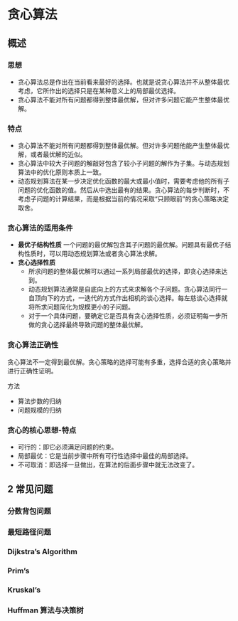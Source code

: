 # 贪心算法

## 概述

### 思想
* 贪心算法总是作出在当前看来最好的选择。也就是说贪心算法并不从整体最优考虑，它所作出的选择只是在某种意义上的局部最优选择。
* 贪心算法不能对所有问题都得到整体最优解，但对许多问题它能产生整体最优解。
### 特点
* 贪心算法不能对所有问题都得到整体最优解。但对许多问题他能产生整体最优解，或者最优解的近似。
* 贪心算法中较大子问题的解敲好包含了较小子问题的解作为子集。与动态规划算法中的优化原则本质上一致。
* 动态规划算法在某一步决定优化函数的最大或最小值时，需要考虑他的所有子问题的优化函数的值。然后从中选出最有的结果。贪心算法的每步判断时，不考虑子问题的计算结果，而是根据当前的情况采取“只顾眼前”的贪心策略决定取舍。

### 贪心算法的适用条件
* **最优子结构性质**
一个问题的最优解包含其子问题的最优解。问题具有最优子结构性质时，可以用动态规划算法或者贪心算法求解。
* **贪心选择性质**
  * 所求问题的整体最优解可以通过一系列局部最优的选择，即贪心选择来达到。
  * 动态规划算法通常是自底向上的方式来求解各个子问题。贪心算法同行一自顶向下的方式，一迭代的方式作出相机的谈心选择。每左慈谈心选择就将所求问题简化为规模更小的子问题。
  * 对于一个具体问题，要确定它是否具有贪心选择性质，必须证明每一步所做的贪心选择最终导致问题的整体最优解。

### 贪心算法正确性
贪心算法不一定得到最优解。贪心策略的选择可能有多重，选择合适的贪心策略并进行正确性证明。

方法
* 算法步数的归纳
* 问题规模的归纳

### 贪心的核心思想-特点

* 可行的：即它必须满足问题的约束。
* 局部最优：它是当前步骤中所有可行性选择中最佳的局部选择。
* 不可取消：即选择一旦做出，在算法的后面步骤中就无法改变了。



## 2 常见问题
### 分数背包问题
### 最短路径问题
### Dijkstra’s Algorithm
### Prim’s
### Kruskal’s
### Huffman 算法与决策树
